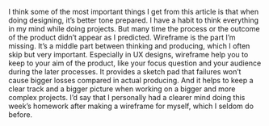 I think some of the most important things I get from this article is that when doing designing, it’s better tone prepared. I have a habit to think everything in my mind while doing projects. But many time the process or the outcome of the product didn’t appear as I predicted. Wireframe is the part I’m missing. It’s a middle part between thinking and producing, which I often skip but very important. Especially in UX designs, wireframe help you to keep to your aim of the product, like your focus question and your audience during the later processes. It provides a sketch pad that failures won’t cause bigger losses compared in actual producing. And it helps to keep a clear track and a bigger picture when working on a bigger and more complex projects. I’d say that I personally had a clearer mind doing this week’s homework after making a wireframe for myself, which I seldom do before. 
